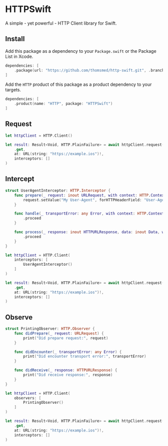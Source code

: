 # HTTPSwift

A simple - yet powerful - HTTP Client library for Swift.

## Install

Add this package as a dependency to your `Package.swift` or the Package List in Xcode.

```swift
dependencies: [
    .package(url: "https://github.com/thomsmed/http-swift.git", .branch: "main)
]
```

Add the `HTTP` product of this package as a product dependency to your targets.

```swift
dependencies: [
    .product(name: "HTTP", package: "HTTPSwift")
]
```

## Request

```swift
let httpClient = HTTP.Client()

let result: Result<Void, HTTP.PlainFailure> = await httpClient.request(
    .get,
    at: URL(string: "https://example.ios")!,
    interceptors: []
)
```

## Intercept

```swift
struct UserAgentInterceptor: HTTP.Interceptor {
    func prepare(_ request: inout URLRequest, with context: HTTP.Context) async throws {
        request.setValue("My User-Agent", forHTTPHeaderField: "User-Agent")
    }

    func handle(_ transportError: any Error, with context: HTTP.Context) async -> HTTP.Evaluation {
        .proceed
    }

    func process(_ response: inout HTTPURLResponse, data: inout Data, with context: HTTP.Context) async throws -> HTTP.Evaluation {
        .proceed
    }
}

let httpClient = HTTP.Client(
    interceptors: [
        UserAgentInterceptor()
    ]
)

let result: Result<Void, HTTP.PlainFailure> = await httpClient.request(
    .get,
    at: URL(string: "https://example.ios")!,
    interceptors: []
)
```

## Observe

```swift
struct PrintingObserver: HTTP.Observer {
    func didPrepare(_ request: URLRequest) {
        print("Did prepare request:", request)
    }

    func didEncounter(_ transportError: any Error) {
        print("Did encounter transport error:", transportError)
    }

    func didReceive(_ response: HTTPURLResponse) {
        print("Did receive response:", response)
    }
}

let httpClient = HTTP.Client(
    observers: [
        PrintingObserver()
    ]
)

let result: Result<Void, HTTP.PlainFailure> = await httpClient.request(
    .get,
    at: URL(string: "https://example.ios")!,
    interceptors: []
)
```
